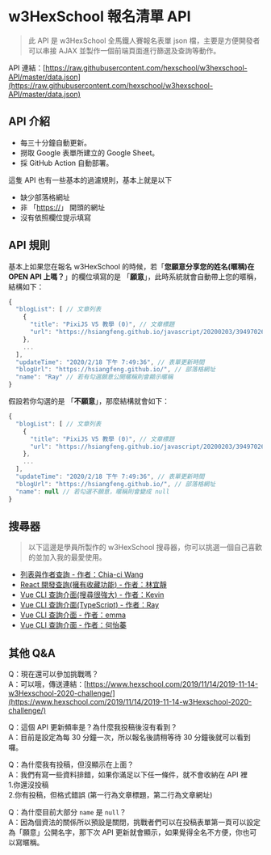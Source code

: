 # w3HexSchool 報名清單 API

> 此 API 是 w3HexSchool 全馬鐵人賽報名表單 json 檔，主要是方便開發者可以串接 AJAX 並製作一個前端頁面進行篩選及查詢等動作。

API 連結：[https://raw.githubusercontent.com/hexschool/w3hexschool-API/master/data.json](https://raw.githubusercontent.com/hexschool/w3hexschool-API/master/data.json)

## API 介紹

- 每三十分鐘自動更新。
- 撈取 Google 表單所建立的 Google Sheet。
- 採 GitHub Action 自動部署。

這隻 API 也有一些基本的過濾規則，基本上就是以下

- 缺少部落格網址
- 非 「<https://>」 開頭的網址
- 沒有依照欄位提示填寫

## API 規則

基本上如果您在報名 w3HexSchool 的時候，若「**您願意分享您的姓名(暱稱)在 OPEN API 上嗎？**」的欄位填寫的是 「**願意**」，此時系統就會自動帶上您的暱稱，結構如下：

```javascript
{
  "blogList": [ // 文章列表
    {
      "title": "PixiJS V5 教學 (0)", // 文章標題
      "url": "https://hsiangfeng.github.io/javascript/20200203/3949702627/" // 文章 URL
    },
    ...
  ],
  "updateTime": "2020/2/18 下午 7:49:36", // 表單更新時間
  "blogUrl": "https://hsiangfeng.github.io/", // 部落格網址
  "name": "Ray" // 若有勾選願意公開暱稱則會顯示暱稱
}
```

假設若你勾選的是 「**不願意**」，那麼結構就會如下：

```javascript
{
  "blogList": [ // 文章列表
    {
      "title": "PixiJS V5 教學 (0)", // 文章標題
      "url": "https://hsiangfeng.github.io/javascript/20200203/3949702627/" // 文章 URL
    },
    ...
  ],
  "updateTime": "2020/2/18 下午 7:49:36", // 表單更新時間
  "blogUrl": "https://hsiangfeng.github.io/", // 部落格網址
  "name": null // 若勾選不願意，暱稱則會變成 null
}
```

## 搜尋器

> 以下這邊是學員所製作的 w3HexSchool 搜尋器，你可以挑選一個自己喜歡的並加入我的最愛使用。

- [列表與作者查詢 - 作者：Chia-ci Wang](https://sevensplus.github.io/coding_marathon_page/)
- [React 開發查詢(擁有收藏功能) - 作者：林宜靜](https://b-l-u-e-b-e-r-r-y.github.io/BlogList/)
- [Vue CLI 查詢介面(搜尋很強大) - 作者：Kevin](https://w3hexschool.herokuapp.com/)
- [Vue CLI 查詢介面(TypeScript) - 作者：Ray](https://hsiangfeng.github.io/w3cHexSchool-Search/#/)
- [Vue CLI 查詢介面 - 作者：emma](https://itsems.github.io/hex_list/)
- [Vue CLI 查詢介面 - 作者：何怡蓁](https://recafox.github.io/w3hexschool-list)

## 其他 Q&A

Q：現在還可以參加挑戰嗎？  
A：可以哦，傳送連結：[https://www.hexschool.com/2019/11/14/2019-11-14-w3Hexschool-2020-challenge/](https://www.hexschool.com/2019/11/14/2019-11-14-w3Hexschool-2020-challenge/)

Q：這個 API 更新頻率是？為什麼我投稿後沒有看到？  
A：目前是設定為每 30 分鐘一次，所以報名後請稍等待 30 分鐘後就可以看到囉。

Q：為什麼我有投稿，但沒顯示在上面？  
A：我們有寫一些資料排錯，如果你滿足以下任一條件，就不會收納在 API 裡  
1.你還沒投稿  
2.你有投稿，但格式錯誤 (第一行為文章標題，第二行為文章網址)

Q：為什麼目前大部分 `name` 是 `null`？  
A：因為個資法的關係所以預設是關閉，挑戰者們可以在投稿表單第一頁可以設定為「願意」公開名字，那下次 API 更新就會顯示，如果覺得全名不方便，你也可以寫暱稱。
